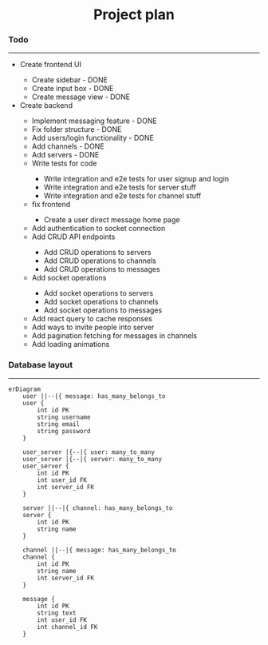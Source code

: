 <h1 align="center">Project plan</h1>

### Todo

---

<ul>
  <li>Create frontend UI</li>
  <ul>
    <li>Create sidebar - DONE</li>
    <li>Create input box - DONE</li>
    <li>Create message view - DONE</li>
  </ul>
  <li>Create backend</li>
  <ul>
    <li>Implement messaging feature - DONE</li>
    <li>Fix folder structure - DONE</li>
    <li>Add users/login functionality - DONE</li>
    <li>Add channels - DONE</li>
    <li>Add servers - DONE</li>
    <li>Write tests for code</li>
    <ul>
      <li>Write integration and e2e tests for user signup and login</li>
      <li>Write integration and e2e tests for server stuff</li>
      <li>Write integration and e2e tests for channel stuff</li>
    </ul>
    <li>fix frontend</li>
    <ul>
      <li>Create a user direct message home page</li>
    </ul>
    <li>Add authentication to socket connection</li>
    <li>Add CRUD API endpoints</li>
    <ul>
      <li>Add CRUD operations to servers</li>
      <li>Add CRUD operations to channels</li>
      <li>Add CRUD operations to messages</li>
    </ul>
    <li>Add socket operations</li>
    <ul>
      <li>Add socket operations to servers</li>
      <li>Add socket operations to channels</li>
      <li>Add socket operations to messages</li>
    </ul>
    <li>Add react query to cache responses</li>
    <li>Add ways to invite people into server</li>
    <li>Add pagination fetching for messages in channels</li>
    <li>Add loading animations</li>
  </ul>
</ul>

### Database layout

---

```mermaid
erDiagram
    user ||--|{ message: has_many_belongs_to
    user {
        int id PK
        string username
        string email
        string password
    }

    user_server |{--|{ user: many_to_many
    user_server |{--|{ server: many_to_many
    user_server {
        int id PK
        int user_id FK
        int server_id FK
    }

    server ||--|{ channel: has_many_belongs_to
    server {
        int id PK
        string name
    }

    channel ||--|{ message: has_many_belongs_to
    channel {
        int id PK
        string name
        int server_id FK
    }

    message {
        int id PK
        string text
        int user_id FK
        int channel_id FK
    }
```
